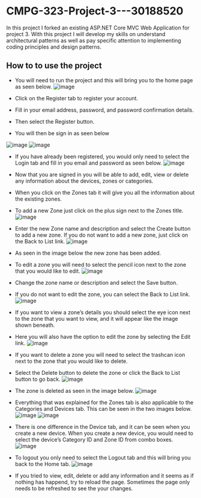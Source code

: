 # CMPG-323-Project-3---30188520
In this project I forked an existing ASP.NET Core MVC Web Application for project 3. With this project I will develop my skills on understand architectural patterns as well as pay
specific attention to implementing coding principles and design patterns.

## How to to use the project 

- You will need to run the project and this will bring you to the home page as seen below.
![image](https://user-images.githubusercontent.com/88189130/192348245-2364f005-90b6-4af2-a5e1-afeeb2e8615b.png)

-	Click on the Register tab to register your account.
-	Fill in your email address, password, and password confirmation details.
-	Then select the Register button.
-	You will then be sign in as seen below
 
 ![image](https://user-images.githubusercontent.com/88189130/192354060-21cdc7af-9e93-4f33-9100-88fbc8de0dda.png)
![image](https://user-images.githubusercontent.com/88189130/192354096-903f0f12-65f3-45b9-bd8b-0161fe7742f0.png)

-	If you have already been registered, you would only need to select the Login tab and fill in you email and password as seen below.
 ![image](https://user-images.githubusercontent.com/88189130/192354152-afbb3c8e-54fc-4091-9bed-99f9589434fa.png)

-	Now that you are signed in you will be able to add, edit, view or delete any information about the devices, zones or categories. 
-	When you click on the Zones tab it will give you all the information about the existing zones.
-	To add a new Zone just click on the plus sign next to the Zones title.
 ![image](https://user-images.githubusercontent.com/88189130/192354201-31449dc1-49fd-4f11-801a-52b671ad4c49.png)

-	Enter the new Zone name and description and select the Create button to add a new zone. If you do not want to add a new zone, just click on the Back to List link.
 ![image](https://user-images.githubusercontent.com/88189130/192354235-974ace09-4817-475a-8eaf-b4afd78ab679.png)

-	As seen in the image below the new zone has been added.
-	To edit a zone you will need to select the pencil icon next to the zone that you would like to edit.
 ![image](https://user-images.githubusercontent.com/88189130/192354263-62433cd0-c00a-464c-aca2-378ea3980b33.png)

-	Change the zone name or description and select the Save button.
-	If you do not want to edit the zone, you can select the Back to List link.
 ![image](https://user-images.githubusercontent.com/88189130/192354328-72d57359-4e6e-48f4-9aa8-ee3719977f45.png)


-	If you want to view a zone’s details you should select the eye icon next to the zone that you want to view, and it will appear like the image shown beneath.
-	Here you will also have the option to edit the zone by selecting the Edit link.
 ![image](https://user-images.githubusercontent.com/88189130/192354362-a42c3cdf-f63e-4002-9e51-8723d821d852.png)

-	If you want to delete a zone you will need to select the trashcan icon next to the zone that you would like to delete.
-	Select the Delete button to delete the zone or click the Back to List button to go back.
![image](https://user-images.githubusercontent.com/88189130/192354388-d159a0b0-2ccf-4aba-ad92-c7611e88af8d.png)

 

-	The zone is deleted as seen in the image below.
 ![image](https://user-images.githubusercontent.com/88189130/192354423-8e1a233b-7b7c-45ae-934e-64337a8009e4.png)

-	Everything that was explained for the Zones tab is also applicable to the Categories and Devices tab. This can be seen in the two images below.
 ![image](https://user-images.githubusercontent.com/88189130/192354455-4618ae11-c232-4302-8a7c-01920e35cc42.png)
![image](https://user-images.githubusercontent.com/88189130/192354473-5a431ce4-4863-482e-ae2f-a6f6409a83bd.png)

 
-	There is one difference in the Device tab, and it can be seen when you create a new device. When you create a new device, you would need to select the device’s Category ID and Zone ID from combo boxes.
 ![image](https://user-images.githubusercontent.com/88189130/192354512-9dadafea-bfb3-4183-9961-bb6d3ccf6ec5.png)

-	To logout you only need to select the Logout tab and this will bring you back to the Home tab.
 ![image](https://user-images.githubusercontent.com/88189130/192354556-944f1867-ea7a-4073-8998-36bbd984c3fe.png)
 
 - If you tried to view, edit, delete or add any information and it seems as if nothing has happend, try to reload the page. Sometimes the page only needs to be refreshed to see the your changes.



